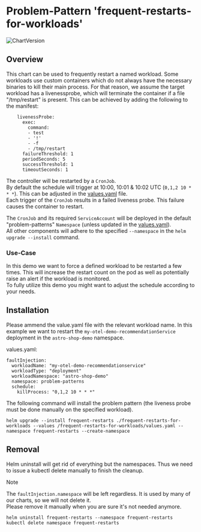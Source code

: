 # Problem-Pattern 'frequent-restarts-for-workloads'
![ChartVersion](https://img.shields.io/badge/ChartVersion-0.1.0-informational?style=flat)

## Overview
This chart can be used to frequently restart a named workload. Some workloads use custom containers which do not always have the necessary binaries to kill their main process. For that reason, we assume the target workload has a livenessprobe, which will terminate the container if a file "/tmp/restart" is present. This can be achieved by adding the following to the manifest:
```
    livenessProbe:
      exec:
        command:
        - test
        - '!'
        - -f
        - /tmp/restart
      failureThreshold: 1
      periodSeconds: 5
      successThreshold: 1
      timeoutSeconds: 1
```

The controller will be restarted by a `CronJob`.\
By default the schedule will trigger at 10:00, 10:01 & 10:02 UTC (`0,1,2 10 * * *`). This can be adjusted in the [values.yaml](values.yaml) file.\
Each trigger of the `CronJob` results in a failed liveness probe. This failure causes the container to restart.

The `CronJob` and its required `ServiceAccount` will be deployed in the default "problem-patterns" `Namespace` (unless updated in the [values.yaml](values.yaml)).\
All other components will adhere to the specified `--namespace` in the `helm upgrade --install` command.

### Use-Case
In this demo we want to force a defined workload to be restarted a few times. This will increase the restart count on the pod as well as potentially raise an alert if the workload is monitored.\
To fully utilize this demo you might want to adjust the schedule according to your needs. 

## Installation
Please ammend the value.yaml file with the relevant workload name. In this example we want to restart the `my-otel-demo-recommendationService` deployment in the `astro-shop-demo` namespace.

values.yaml:
```
faultInjection:
  workloadName: "my-otel-demo-recommendationservice"
  workloadType: "deployment"
  workloadNamespace: "astro-shop-demo"
  namespace: problem-patterns
  schedule:
    killProcess: "0,1,2 10 * * *"
```

The following command will install the problem pattern (the liveness probe must be done manually on the specified workload).
```shell
helm upgrade --install frequent-restarts ./frequent-restarts-for-workloads --values /frequent-restarts-for-workloads/values.yaml --namespace frequent-restarts --create-namespace
```

## Removal
Helm uninstall will get rid of everything but the namespaces. Thus we need to issue a kubectl delete manually to finish the cleanup.
> [!NOTE]  
> The `faultInjection.namespace` will be left regardless. It is used by many of our charts, so we will not delete it.\
> Please remove it manually when you are sure it's not needed anymore. 
```shell
helm uninstall frequent-restarts --namespace frequent-restarts
kubectl delete namespace frequent-restarts
```
